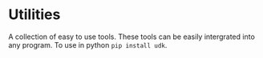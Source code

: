 # Utilities

A collection of easy to use tools. These tools can be easily intergrated into any program.
To use in python `pip install udk`.
